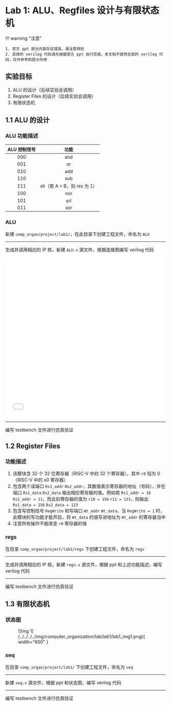 # Lab 1: ALU、Regfiles 设计与有限状态机

<!-- !!! tip "说明"

    此文档正在更新中…… -->

!!! warning "注意"

    1. 官方 ppt 部分内容存在错误，请注意辨别
    2. 具体的 verilog 代码请先根据官方 ppt 自行完成，本文档不提供全部的 verilog 代码，仅作参考和提示作用

## 实验目标

1. ALU 的设计（后续实验会调用）
2. Register Files 的设计（后续实验会调用）
3. 有限状态机

## 1.1 ALU 的设计

### ALU 功能描述

| ALU 控制信号 | 功能 |
|:-------:|:-------:|
| 000     | and        |
| 001     | or        |
| 010     | add        |
| 110     | sub        |
| 111     | slt（若 A < B，则 res 为 1）|
| 100     | nor        |
| 101     | srl        |
| 011     | xor        |

### ALU

新建 `comp_organ/project/lab1/`，在此目录下创建工程文件，命名为 `ALU`

---

生成并调用相应的 IP 核，新建 `ALU.v` 源文件，根据连接图编写 verilog 代码

<embed src="../../../../../file/computer_organization/lab1/lab1_doc1.pdf" type="application/pdf" width="100%" height="500" />

---

编写 testbench 文件进行仿真验证

## 1.2 Register Files

### 功能描述

1. 该模块含 32 个 32 位寄存器（RISC-V 中的 32 个寄存器），其中 `r0` 恒为 0（RISC-V 中的 x0 寄存器）
2. 包含两个读端口 `Rs1_addr` `Rs2_addr`，其数值表示寄存器的地址（号码），并在端口 `Rs1_data` `Rs2_data` 输出相应寄存器的值。例如若 `Rs1_addr = 10` `Rs2_addr = 11`，而此刻寄存器的值为 `r10 = 156` `r11 = 123`，则输出 `Rs1_data = 156` `Rs2_data = 123`
3. 包含写控制信号 `RegWrite` 和写端口 `Wt_addr` `Wt_data`，当 `RegWrite = 1` 时，此模块的写功能才能开启，将 `Wt_data` 的值写进地址为 `Wt_addr` 的寄存器当中
4. 注意所有操作不能改变 `r0` 寄存器的值

### regs

在目录 `comp_organ/project/lab1/regs` 下创建工程文件，命名为 `regs`

---

生成并调用相应的 IP 核，新建 `regs.v` 源文件，根据 ppt 和上述功能描述，编写 verilog 代码

---

编写 testbench 文件进行仿真验证

## 1.3 有限状态机

### 状态图

<figure markdown="span">
    ![Img 1](../../../../img/computer_organization/lab/lab1/lab1_img1.png){ width="600" }
</figure>

### seq

在目录 `comp_organ/project/lab1/` 下创建工程文件，命名为 `seq`

---

新建 `seq.v` 源文件，根据 ppt 和状态图，编写 verilog 代码

---

编写 testbench 文件进行仿真验证